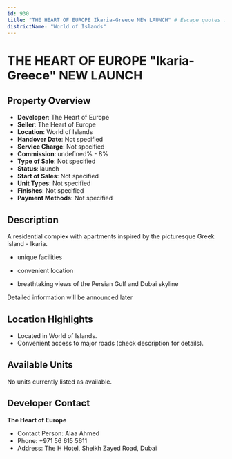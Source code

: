 ```yaml
---
id: 930
title: "THE HEART OF EUROPE Ikaria-Greece NEW LAUNCH" # Escape quotes for YAML string
districtName: "World of Islands"
---
```


# THE HEART OF EUROPE "Ikaria-Greece" NEW LAUNCH

## Property Overview
- **Developer**: The Heart of Europe
- **Seller**: The Heart of Europe
- **Location**: World of Islands
- **Handover Date**: Not specified
- **Service Charge**: Not specified
- **Commission**: undefined% - 8%
- **Type of Sale**: Not specified
- **Status**: launch
- **Start of Sales**: Not specified
- **Unit Types**: Not specified
- **Finishes**: Not specified
- **Payment Methods**: Not specified

## Description
A residential complex with apartments inspired by the picturesque Greek island - Ikaria.



- unique facilities

- convenient location

- breathtaking views of the Persian Gulf and Dubai skyline



Detailed information will be announced later

## Location Highlights
- Located in World of Islands.
- Convenient access to major roads (check description for details).

## Available Units
No units currently listed as available.

## Developer Contact
**The Heart of Europe**
- Contact Person: Alaa Ahmed
- Phone: +971 56 615 5611
- Address: The H Hotel, Sheikh Zayed Road, Dubai
